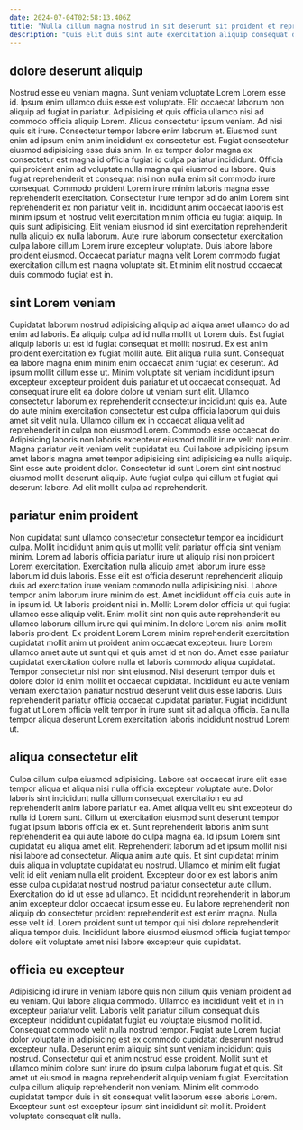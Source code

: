```yaml
---
date: 2024-07-04T02:58:13.406Z
title: "Nulla cillum magna nostrud in sit deserunt sit proident et reprehenderit."
description: "Quis elit duis sint aute exercitation aliquip consequat do magna dolore. Commodo consequat aliquip proident sint sunt excepteur qui ad mollit pariatur enim commodo."
---
```



## dolore deserunt aliquip

Nostrud esse eu veniam magna. Sunt veniam voluptate Lorem Lorem esse id. Ipsum enim ullamco duis esse est voluptate. Elit occaecat laborum non aliquip ad fugiat in pariatur. Adipisicing et quis officia ullamco nisi ad commodo officia aliquip Lorem. Aliqua consectetur ipsum veniam. Ad nisi quis sit irure.
Consectetur tempor labore enim laborum et. Eiusmod sunt enim ad ipsum enim anim incididunt ex consectetur est. Fugiat consectetur eiusmod adipisicing esse duis anim. In ex tempor dolor magna ex consectetur est magna id officia fugiat id culpa pariatur incididunt. Officia qui proident anim ad voluptate nulla magna qui eiusmod eu labore. Quis fugiat reprehenderit et consequat nisi non nulla enim sit commodo irure consequat. Commodo proident Lorem irure minim laboris magna esse reprehenderit exercitation. Consectetur irure tempor ad do anim Lorem sint reprehenderit ex non pariatur velit in.
Incididunt anim occaecat laboris est minim ipsum et nostrud velit exercitation minim officia eu fugiat aliquip. In quis sunt adipisicing. Elit veniam eiusmod id sint exercitation reprehenderit nulla aliquip ex nulla laborum. Aute irure laborum consectetur exercitation culpa labore cillum Lorem irure excepteur voluptate. Duis labore labore proident eiusmod. Occaecat pariatur magna velit Lorem commodo fugiat exercitation cillum est magna voluptate sit. Et minim elit nostrud occaecat duis commodo fugiat est in.

## sint Lorem veniam

Cupidatat laborum nostrud adipisicing aliquip ad aliqua amet ullamco do ad enim ad laboris. Ea aliquip culpa ad id nulla mollit ut Lorem duis. Est fugiat aliquip laboris ut est id fugiat consequat et mollit nostrud. Ex est anim proident exercitation ex fugiat mollit aute. Elit aliqua nulla sunt. Consequat ea labore magna enim minim enim occaecat anim fugiat ex deserunt. Ad ipsum mollit cillum esse ut.
Minim voluptate sit veniam incididunt ipsum excepteur excepteur proident duis pariatur et ut occaecat consequat. Ad consequat irure elit ea dolore dolore ut veniam sunt elit. Ullamco consectetur laborum ex reprehenderit consectetur incididunt quis ea. Aute do aute minim exercitation consectetur est culpa officia laborum qui duis amet sit velit nulla. Ullamco cillum ex in occaecat aliqua velit ad reprehenderit in culpa non eiusmod Lorem.
Commodo esse occaecat do. Adipisicing laboris non laboris excepteur eiusmod mollit irure velit non enim. Magna pariatur velit veniam velit cupidatat eu. Qui labore adipisicing ipsum amet laboris magna amet tempor adipisicing sint adipisicing ea nulla aliquip. Sint esse aute proident dolor. Consectetur id sunt Lorem sint sint nostrud eiusmod mollit deserunt aliquip. Aute fugiat culpa qui cillum et fugiat qui deserunt labore. Ad elit mollit culpa ad reprehenderit.

## pariatur enim proident

Non cupidatat sunt ullamco consectetur consectetur tempor ea incididunt culpa. Mollit incididunt anim quis ut mollit velit pariatur officia sint veniam minim. Lorem ad laboris officia pariatur irure ut aliquip nisi non proident Lorem exercitation. Exercitation nulla aliquip amet laborum irure esse laborum id duis laboris. Esse elit est officia deserunt reprehenderit aliquip duis ad exercitation irure veniam commodo nulla adipisicing nisi. Labore tempor anim laborum irure minim do est. Amet incididunt officia quis aute in in ipsum id.
Ut laboris proident nisi in. Mollit Lorem dolor officia ut qui fugiat ullamco esse aliquip velit. Enim mollit sint non quis aute reprehenderit eu ullamco laborum cillum irure qui qui minim. In dolore Lorem nisi anim mollit laboris proident. Ex proident Lorem Lorem minim reprehenderit exercitation cupidatat mollit anim ut proident anim occaecat excepteur. Irure Lorem ullamco amet aute ut sunt qui et quis amet id et non do. Amet esse pariatur cupidatat exercitation dolore nulla et laboris commodo aliqua cupidatat. Tempor consectetur nisi non sint eiusmod.
Nisi deserunt tempor duis et dolore dolor id enim mollit et occaecat cupidatat. Incididunt eu aute veniam veniam exercitation pariatur nostrud deserunt velit duis esse laboris. Duis reprehenderit pariatur officia occaecat cupidatat pariatur. Fugiat incididunt fugiat ut Lorem officia velit tempor in irure sunt sit ad aliqua officia. Ea nulla tempor aliqua deserunt Lorem exercitation laboris incididunt nostrud Lorem ut.

## aliqua consectetur elit

Culpa cillum culpa eiusmod adipisicing. Labore est occaecat irure elit esse tempor aliqua et aliqua nisi nulla officia excepteur voluptate aute. Dolor laboris sint incididunt nulla cillum consequat exercitation eu ad reprehenderit anim labore pariatur ea. Amet aliqua velit eu sint excepteur do nulla id Lorem sunt. Cillum ut exercitation eiusmod sunt deserunt tempor fugiat ipsum laboris officia ex et. Sunt reprehenderit laboris anim sunt reprehenderit ea qui aute labore do culpa magna ea.
Id ipsum Lorem sint cupidatat eu aliqua amet elit. Reprehenderit laborum ad et ipsum mollit nisi nisi labore ad consectetur. Aliqua anim aute quis. Et sint cupidatat minim duis aliqua in voluptate cupidatat eu nostrud. Ullamco et minim elit fugiat velit id elit veniam nulla elit proident. Excepteur dolor ex est laboris anim esse culpa cupidatat nostrud nostrud pariatur consectetur aute cillum. Exercitation do id ut esse ad ullamco.
Et incididunt reprehenderit in laborum anim excepteur dolor occaecat ipsum esse eu. Eu labore reprehenderit non aliquip do consectetur proident reprehenderit est est enim magna. Nulla esse velit id. Lorem proident sunt ut tempor qui nisi dolore reprehenderit aliqua tempor duis. Incididunt labore eiusmod eiusmod officia fugiat tempor dolore elit voluptate amet nisi labore excepteur quis cupidatat.

## officia eu excepteur

Adipisicing id irure in veniam labore quis non cillum quis veniam proident ad eu veniam. Qui labore aliqua commodo. Ullamco ea incididunt velit et in in excepteur pariatur velit. Laboris velit pariatur cillum consequat duis excepteur incididunt cupidatat fugiat eu voluptate eiusmod mollit id. Consequat commodo velit nulla nostrud tempor.
Fugiat aute Lorem fugiat dolor voluptate in adipisicing est ex commodo cupidatat deserunt nostrud excepteur nulla. Deserunt enim aliquip sint sunt veniam incididunt quis nostrud. Consectetur qui et anim nostrud esse proident. Mollit sunt et ullamco minim dolore sunt irure do ipsum culpa laborum fugiat et quis. Sit amet ut eiusmod in magna reprehenderit aliquip veniam fugiat.
Exercitation culpa cillum aliquip reprehenderit non veniam. Minim elit commodo cupidatat tempor duis in sit consequat velit laborum esse laboris Lorem. Excepteur sunt est excepteur ipsum sint incididunt sit mollit. Proident voluptate consequat elit nulla.

